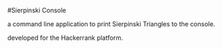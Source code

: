 #Sierpinski Console

a command line application to print Sierpinski Triangles to the console.

developed for the Hackerrank platform.
